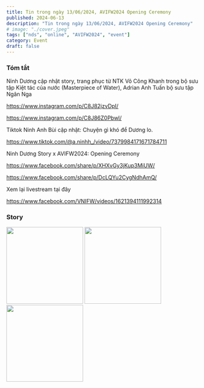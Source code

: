 ```yaml
---
title: Tin trong ngày 13/06/2024, AVIFW2024 Opening Ceremony
published: 2024-06-13
description: "Tin trong ngày 13/06/2024, AVIFW2024 Opening Ceremony"
# image: "./cover.jpeg"
tags: ["nds", "online", "AVIFW2024", "event"]
category: Event
draft: false
---
```


### Tóm tắt


Ninh Dương cập nhật story, trang phục từ NTK Võ Công Khanh trong bộ sưu tập Kiệt tác của nước (Masterpiece of Water), Adrian Anh Tuấn bộ sưu tập Ngân Nga

https://www.instagram.com/p/C8J82jzvDpI/

https://www.instagram.com/p/C8J86Z0Pbwl/


Tiktok Ninh Anh Bùi cập nhật: Chuyện gì khó để Dương lo.

https://www.tiktok.com/@a.ninhh_/video/7379984171671784711


Ninh Dương Story x AVIFW2024: Opening Ceremony

https://www.facebook.com/share/p/XHXvGy3jKup3MiUW/

https://www.facebook.com/share/p/DcLQYu2CygNdhAmQ/


Xem lại livestream tại đây 

https://www.facebook.com/VNIFW/videos/1621394111992314






### Story 

<img width="200" src="https://github.com/user-attachments/assets/4c5ebd76-3a52-4f10-9982-8e64d61e2175" />

<img width="200" src="https://github.com/user-attachments/assets/f72c06c4-180d-442a-97c1-246b811714f3" />

<img width="200" src="https://github.com/user-attachments/assets/a089ec8f-5dfc-4492-8cad-ca41b1d5ae88" />


